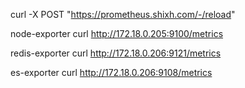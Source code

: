curl -X POST "https://prometheus.shixh.com/-/reload"

node-exporter
curl http://172.18.0.205:9100/metrics

redis-exporter
curl http://172.18.0.206:9121/metrics


es-exporter
curl http://172.18.0.206:9108/metrics
